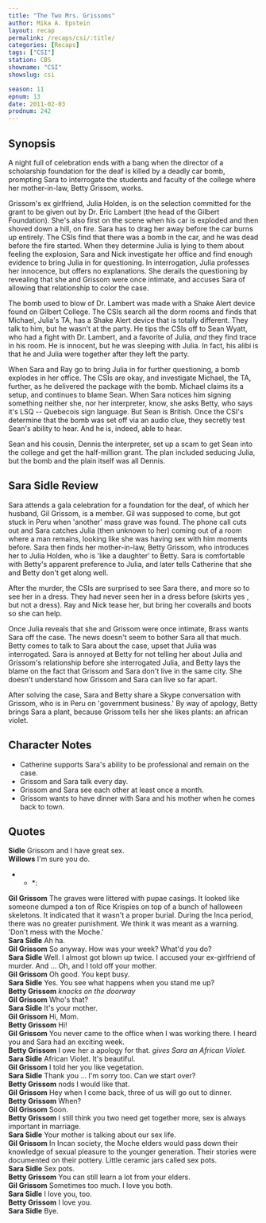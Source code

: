 ```yaml
---
title: "The Two Mrs. Grissoms"
author: Mika A. Epstein
layout: recap
permalink: /recaps/csi/:title/
categories: [Recaps]
tags: ["CSI"]
station: CBS
showname: "CSI"
showslug: csi

season: 11  
epnum: 13  
date: 2011-02-03
prodnum: 242  
---
```


## Synopsis

A night full of celebration ends with a bang when the director of a scholarship foundation for the deaf is killed by a deadly car bomb, prompting Sara to interrogate the students and faculty of the college where her mother-in-law, Betty Grissom, works.

Grissom's ex girlfriend, Julia Holden, is on the selection committed for the grant to be given out by Dr. Eric Lambert (the head of the Gilbert Foundation). She's also first on the scene when his car is exploded and then shoved down a hill, on fire. Sara has to drag her away before the car burns up entirely. The CSIs find that there was a bomb in the car, and he was dead before the fire started. When they determine Julia is lying to them about feeling the explosion, Sara and Nick investigate her office and find enough evidence to bring Julia in for questioning. In interrogation, Julia professes her innocence, but offers no explanations. She derails the questioning by revealing that she and Grissom were once intimate, and accuses Sara of allowing that relationship to color the case.

The bomb used to blow of Dr. Lambert was made with a Shake Alert device found on Gilbert College. The CSIs search all the dorm rooms and finds that Michael, Julia's TA, has a Shake Alert device that is totally different. They talk to him, but he wasn't at the party. He tips the CSIs off to Sean Wyatt, who had a fight with Dr. Lambert, and a favorite of Julia, *and* they find trace in his room. He is innocent, but he was sleeping with Julia. In fact, his alibi is that he and Julia were together after they left the party.

When Sara and Ray go to bring Julia in for further questioning, a bomb explodes in her office. The CSIs are okay, and investigate Michael, the TA, further, as he delivered the package with the bomb. Michael claims its a setup, and continues to blame Sean. When Sara notices him signing something neither she, nor her interpreter, know, she asks Betty, who says it's LSQ -- Quebecois sign language. But Sean is British. Once the CSI's determine that the bomb was set off via an audio clue, they secretly test Sean's ability to hear. And he is, indeed, able to hear.

Sean and his cousin, Dennis the interpreter, set up a scam to get Sean into the college and get the half-million grant. The plan included seducing Julia, but the bomb and the plain itself was all Dennis.

## Sara Sidle Review

Sara attends a gala celebration for a foundation for the deaf, of which her husband, Gil Grissom, is a member. Gil was supposed to come, but got stuck in Peru when 'another' mass grave was found. The phone call cuts out and Sara catches Julia (then unknown to her) coming out of a room where a man remains, looking like she was having sex with him moments before. Sara then finds her mother-in-law, Betty Grissom, who introduces her to Julia Holden, who is 'like a daughter' to Betty. Sara is comfortable with Betty's apparent preference to Julia, and later tells Catherine that she and Betty don't get along well.

After the murder, the CSIs are surprised to see Sara there, and more so to see her in a dress. They had never seen her in a dress before (skirts yes , but not a dress). Ray and Nick tease her, but bring her coveralls and boots so she can help.

Once Julia reveals that she and Grissom were once intimate, Brass wants Sara off the case. The news doesn't seem to bother Sara all that much. Betty comes to talk to Sara about the case, upset that Julia was interrogated. Sara is annoyed at Betty for not telling her about Julia and Grissom's relationship before she interrogated Julia, and Betty lays the blame on the fact that Grissom and Sara don't live in the same city. She doesn't understand how Grissom and Sara can live so far apart.

After solving the case, Sara and Betty share a Skype conversation with Grissom, who is in Peru on 'government business.' By way of apology, Betty brings Sara a plant, because Grissom tells her she likes plants: an african violet. 

## Character Notes

* Catherine supports Sara's ability to be professional and remain on the case.  
* Grissom and Sara talk every day.  
* Grissom and Sara see each other at least once a month.  
* Grissom wants to have dinner with Sara and his mother when he comes back to town.

## Quotes

**Sidle** Grissom and I have great sex.  
**Willows** I'm sure you do.

* * *:

**Gil Grissom** The graves were littered with pupae casings. It looked like someone dumped a ton of Rice Krispies on top of a bunch of halloween skeletons. It indicated that it wasn't a proper burial. During the Inca period, there was no greater punishment. We think it was meant as a warning. 'Don't mess with the Moche.'  
**Sara Sidle** Ah ha.  
**Gil Grissom** So anyway. How was your week? What'd you do?  
**Sara Sidle** Well. I almost got blown up twice. I accused your ex-girlfriend of murder. And ... Oh, and I told off your mother.  
**Gil Grissom** Oh good. You kept busy.  
**Sara Sidle** Yes. You see what happens when you stand me up?  
**Betty Grissom** _knocks on the doorway_  
**Gil Grissom** Who's that?  
**Sara Sidle** It's your mother.  
**Gil Grissom** Hi, Mom.  
**Betty Grissom** Hi!  
**Gil Grissom** You never came to the office when I was working there. I heard you and Sara had an exciting week.  
**Betty Grissom** I owe her a apology for that. _gives Sara an African Violet._  
**Sara Sidle** African Violet. It's beautiful.  
**Gil Grissom** I told her you like vegetation.  
**Sara Sidle** Thank you ... I'm sorry too. Can we start over?  
**Betty Grissom** nods I would like that.  
**Gil Grissom** Hey when I come back, three of us will go out to dinner.  
**Betty Grissom** When?  
**Gil Grissom** Soon.  
**Betty Grissom** I still think you two need get together more, sex is always important in marriage.  
**Sara Sidle** Your mother is talking about our sex life.  
**Gil Grissom** In Incan society, the Moche elders would pass down their knowledge of sexual pleasure to the younger generation. Their stories were documented on their pottery. Little ceramic jars called sex pots.  
**Sara Sidle** Sex pots.  
**Betty Grissom** You can still learn a lot from your elders.  
**Gil Grissom** Sometimes too much. I love you both.  
**Sara Sidle** I love you, too.  
**Betty Grissom** I love you.  
**Sara Sidle** Bye.